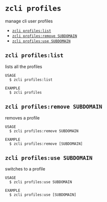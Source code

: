 `zcli profiles`
===============

manage cli user profiles

* [`zcli profiles:list`](#zcli-profileslist)
* [`zcli profiles:remove SUBDOMAIN`](#zcli-profilesremove-subdomain)
* [`zcli profiles:use SUBDOMAIN`](#zcli-profilesuse-subdomain)

## `zcli profiles:list`

lists all the profiles

```
USAGE
  $ zcli profiles:list

EXAMPLE
  $ zcli profiles
```

## `zcli profiles:remove SUBDOMAIN`

removes a profile

```
USAGE
  $ zcli profiles:remove SUBDOMAIN

EXAMPLE
  $ zcli profiles:remove [SUBDOMAIN]
```

## `zcli profiles:use SUBDOMAIN`

switches to a profile

```
USAGE
  $ zcli profiles:use SUBDOMAIN

EXAMPLE
  $ zcli profiles:use [SUBDOMAIN]
```
